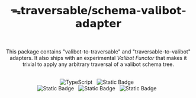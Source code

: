 <br />
<h1 align="center">ᯓ𝘁𝗿𝗮𝘃𝗲𝗿𝘀𝗮𝗯𝗹𝗲/𝘀𝗰𝗵𝗲𝗺𝗮-𝘃𝗮𝗹𝗶𝗯𝗼𝘁-𝗮𝗱𝗮𝗽𝘁𝗲𝗿</h1>
<br />

<p align="center">
  This package contains "valibot-to-traversable" and "traversable-to-valibot" adapters. It also ships with an experimental <em>Valibot Functor</em> that makes it trivial to apply any arbitrary traversal of a valibot schema tree.
</p>
<br />

<div align="center">
  <!-- <img alt="NPM Version" src="https://img.shields.io/npm/v/%40traversable%2Fschema-to-valibot-adapter?style=flat-square&logo=npm&label=npm&color=blue">
  &nbsp; -->
  <img alt="TypeScript" src="https://img.shields.io/badge/TypeScript-5.5%2B-blue?style=flat-square&logo=TypeScript&logoColor=4a9cf6">
  &nbsp;
  <img alt="Static Badge" src="https://img.shields.io/static/v1?label=Hippocratic%20License&message=HL3-FULL&labelColor=5e2751&color=bc8c3d">
  &nbsp;
</div>

<div align="center">
  <!-- <img alt="npm bundle size (scoped)" src="https://img.shields.io/bundlephobia/minzip/%40traversable/schema-to-valibot-adapter?style=flat-square&label=size">
  &nbsp; -->
  <img alt="Static Badge" src="https://img.shields.io/badge/%F0%9F%8C%B2-tree--shakeable-brightgreen?labelColor=white">
  &nbsp;
  <img alt="Static Badge" src="https://img.shields.io/badge/ESM-supported-2d9574?style=flat-square&logo=JavaScript">
  &nbsp;
  <img alt="Static Badge" src="https://img.shields.io/badge/CJS-supported-2d9574?style=flat-square&logo=Node.JS">
  &nbsp;
</div>
